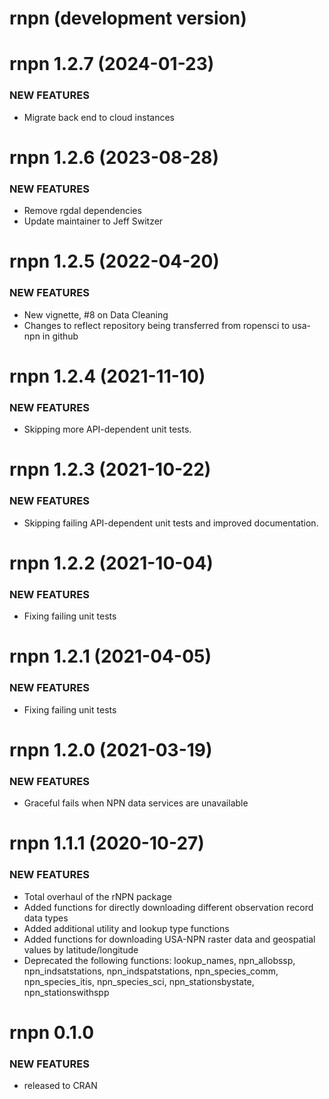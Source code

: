 # rnpn (development version)

rnpn 1.2.7 (2024-01-23)
=======================

### NEW FEATURES

* Migrate back end to cloud instances



rnpn 1.2.6 (2023-08-28)
=======================

### NEW FEATURES

* Remove rgdal dependencies
* Update maintainer to Jeff Switzer



rnpn 1.2.5 (2022-04-20)
=======================

### NEW FEATURES

* New vignette, #8 on Data Cleaning
* Changes to reflect repository being transferred from ropensci to usa-npn in github


rnpn 1.2.4 (2021-11-10)
=======================

### NEW FEATURES

* Skipping more API-dependent unit tests.


rnpn 1.2.3 (2021-10-22)
=======================

### NEW FEATURES

* Skipping failing API-dependent unit tests and improved documentation.


rnpn 1.2.2 (2021-10-04)
=======================

### NEW FEATURES

* Fixing failing unit tests


rnpn 1.2.1 (2021-04-05)
=======================

### NEW FEATURES

* Fixing failing unit tests


rnpn 1.2.0 (2021-03-19)
=======================

### NEW FEATURES

* Graceful fails when NPN data services are unavailable

rnpn 1.1.1 (2020-10-27)
=======================

### NEW FEATURES

* Total overhaul of the rNPN package
* Added functions for directly downloading different observation record data types
* Added additional utility and lookup type functions
* Added functions for downloading USA-NPN raster data and geospatial values by latitude/longitude
* Deprecated the following functions: lookup_names, npn_allobssp, npn_indsatstations, npn_indspatstations, npn_species_comm, npn_species_itis, npn_species_sci, npn_stationsbystate, npn_stationswithspp



rnpn 0.1.0
==========

### NEW FEATURES

* released to CRAN
